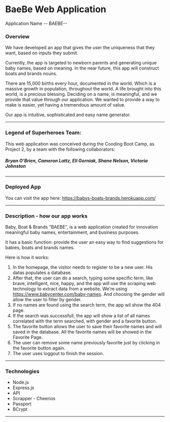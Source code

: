 # BaeBe Web Application

Application Name -- BAEBE--

### Overview

We have developed an app that gives the user the uniqueness that they want, based on inputs they submit.

Currently, the app is targeted to newborn parents and generating unique baby names, based on meaning. In the near future, this app will construct boats and brands nouns.

There are 15,000 births every hour, documented in the world. Which is a massive growth in population, throughout the world. A life brought into this world, is a precious blessing. Deciding on a name, is meaningful, and we provide that value through our application. We wanted to provide a way to make is easier, yet having a tremendous amount of value.

Our app is intuitive, sophisticated and easy name generator.

---

### Legend of Superheroes Team:

This web application was conceived during the Cooding Boot Camp, as Project 2, by a team with the following collaborators: 
##### Bryan O'Brien, Cameron Lattz, Eli Gorniak, Shane Nelson, Victoria Johnston
---

### Deployed App

You can visit the app here:
https://babys-boats-brands.herokuapp.com/

---

### Description - how our app works

Baby, Boat & Brands "BAEBE", is a web application created for innovation meaningful baby names, entertainment, and business purposes.

It has a basic function: provide the user an easy way to find suggestions for babies, boats and brands names.

Here is how it works:

1. In the homepage, the visitor needs to register to be a new user. His datas populates a database.
2. After that, the user can do a search, typing some specific term, like brave, intelligent, nice, happy, and the app will use the scraping web technology to extract data from a website. We're using https://www.babycenter.com/baby-names. And choosing the gender will allow the user to filter by gender.
3. If no names are found using the search term, the app wil show the 404 page.
4. If the search was successfull, the app will show a list of all names correlated with the term searched, with gender and a favorite button.
5. The favorite button allows the user to save their favorite names and will saved in the database. All the favorite names will be showed in the Favorite Page.
6. The user can remove some name previously favorite just by clicking in the favorite button again.
7. The user uses loggout to finish the session.

---

### Technologies

- Node.js
- Express.js
- API
- Scrapper - Cheerios
- Passport
- BCrypt

---
